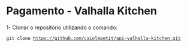 # Pagamento - Valhalla Kitchen

1-	Clonar o repositório utilizando o comando:

<code>git clone https://github.com/caiolepetit/api-valhalla-kitchen.git</code>

